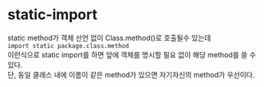 # static-import

static method가 객체 선언 없이 Class.method()로 호출될수 있는데  
```import static package.class.method```   
이런식으로 static import를 하면 앞에 객체를 명시할 필요 없이 해당 method를 쓸 수 있다.  
단, 동일 클래스 내에 이름이 같은 method가 있으면 자기자신의 method가 우선이다.
